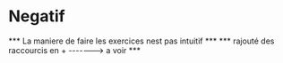# Negatif

*** La maniere de faire les exercices nest pas intuitif ***
*** rajouté des raccourcis en + -------> a voir ***